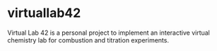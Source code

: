 # virtuallab42
Virtual Lab 42 is a personal project to implement an interactive virtual chemistry lab for combustion and titration experiments.
